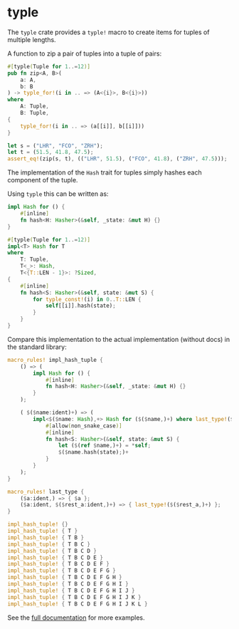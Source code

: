 # typle

The `typle` crate provides a `typle!` macro to create items for tuples of
multiple lengths.

A function to zip a pair of tuples into a tuple of pairs:

```rust
#[typle(Tuple for 1..=12)]
pub fn zip<A, B>(
    a: A,
    b: B
) -> typle_for!(i in .. => (A<{i}>, B<{i}>))
where
    A: Tuple,
    B: Tuple,
{
    typle_for!(i in .. => (a[[i]], b[[i]]))
}

let s = ("LHR", "FCO", "ZRH");
let t = (51.5, 41.8, 47.5);
assert_eq!(zip(s, t), (("LHR", 51.5), ("FCO", 41.8), ("ZRH", 47.5)));
```

The implementation of the `Hash` trait for tuples simply hashes each component
of the tuple.

Using `typle` this can be written as:

```rust
impl Hash for () {
    #[inline]
    fn hash<H: Hasher>(&self, _state: &mut H) {}
}

#[typle(Tuple for 1..=12)]
impl<T> Hash for T
where
    T: Tuple,
    T<_>: Hash,
    T<{T::LEN - 1}>: ?Sized,
{
    #[inline]
    fn hash<S: Hasher>(&self, state: &mut S) {
        for typle_const!(i) in 0..T::LEN {
            self[[i]].hash(state);
        }
    }
}
```

Compare this implementation to the actual implementation (without docs) in the standard library:

```rust
macro_rules! impl_hash_tuple {
    () => (
        impl Hash for () {
            #[inline]
            fn hash<H: Hasher>(&self, _state: &mut H) {}
        }
    );

    ( $($name:ident)+) => (
        impl<$($name: Hash),+> Hash for ($($name,)+) where last_type!($($name,)+): ?Sized {
            #[allow(non_snake_case)]
            #[inline]
            fn hash<S: Hasher>(&self, state: &mut S) {
                let ($(ref $name,)+) = *self;
                $($name.hash(state);)+
            }
        }
    );
}

macro_rules! last_type {
    ($a:ident,) => { $a };
    ($a:ident, $($rest_a:ident,)+) => { last_type!($($rest_a,)+) };
}

impl_hash_tuple! {}
impl_hash_tuple! { T }
impl_hash_tuple! { T B }
impl_hash_tuple! { T B C }
impl_hash_tuple! { T B C D }
impl_hash_tuple! { T B C D E }
impl_hash_tuple! { T B C D E F }
impl_hash_tuple! { T B C D E F G }
impl_hash_tuple! { T B C D E F G H }
impl_hash_tuple! { T B C D E F G H I }
impl_hash_tuple! { T B C D E F G H I J }
impl_hash_tuple! { T B C D E F G H I J K }
impl_hash_tuple! { T B C D E F G H I J K L }
```

See the [full documentation](https://docs.rs/typle/) for more examples.
